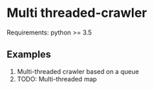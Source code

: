 # Multi threaded-crawler
Requirements:
python >= 3.5
## Examples
1. Multi-threaded crawler based on a queue
2. TODO: Multi-threaded map
